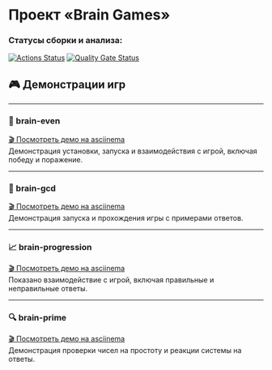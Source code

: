 # Проект «Brain Games»

### Статусы сборки и анализа:
[![Actions Status](https://github.com/TimoEvt/qa-auto-engineer-javascript-project-44/actions/workflows/hexlet-check.yml/badge.svg)](https://github.com/TimoEvt/qa-auto-engineer-javascript-project-44/actions)
[![Quality Gate Status](https://sonarcloud.io/api/project_badges/measure?project=TimoEvt_qa-auto-engineer-javascript-project-44&metric=alert_status)](https://sonarcloud.io/summary/new_code?id=TimoEvt_qa-auto-engineer-javascript-project-44)

## 🎮 Демонстрации игр

---

### 🧠 brain-even  
[🎬 Посмотреть демо на asciinema](https://asciinema.org/a/Y6BadzQ0LKiznO5TPWQaBvbeZ)  
Демонстрация установки, запуска и взаимодействия с игрой, включая победу и поражение.

---

### 🔢 brain-gcd  
[🎬 Посмотреть демо на asciinema](https://asciinema.org/a/PKgJQcmh4RJU8ICNtA1iii64q)  
Демонстрация запуска и прохождения игры с примерами ответов.

---

### 📈 brain-progression  
[🎬 Посмотреть демо на asciinema](https://asciinema.org/a/RgrpSMn2h8A2IuX1BwyG7Fmbd)  
Показано взаимодействие с игрой, включая правильные и неправильные ответы.

---

### 🔍 brain-prime  
[🎬 Посмотреть демо на asciinema](https://asciinema.org/a/T8QoPcuBcpSS9zpiljUlF9cRN)  
Демонстрация проверки чисел на простоту и реакции системы на ответы.
